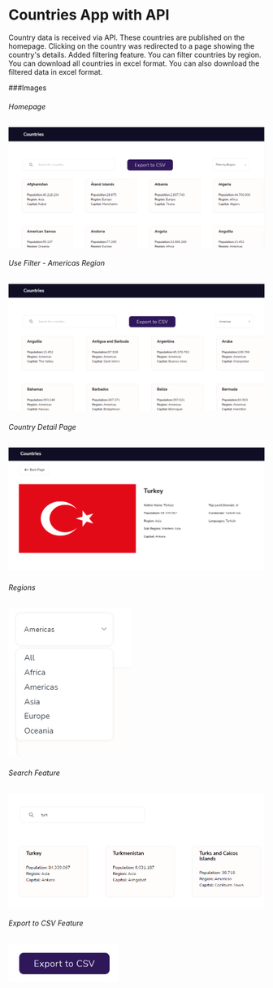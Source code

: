 # Countries App with API
Country data is received via API. These countries are published on the homepage. Clicking on the country was redirected to a page showing the country's details. 
Added filtering feature. You can filter countries by region. You can download all countries in excel format. You can also download the filtered data in excel format.



###Images
######  Homepage
[![](https://github.com/GamzeEbru/Countries-App/blob/main/public/Photo/6.PNG)](https://github.com/GamzeEbru/Countries-App/blob/main/public/Photo/6.PNG)
###### Use Filter - Americas Region
[![](https://github.com/GamzeEbru/Countries-App/blob/main/public/Photo/american.PNG)](http://github.com/GamzeEbru/Countries-App/blob/main/public/Photo/american.PNG)
###### Country Detail Page
[![Detail page](https://github.com/GamzeEbru/Countries-App/blob/main/public/Photo/detail.PNG "Detail page")](http://github.com/GamzeEbru/Countries-App/blob/main/public/Photo/detail.PNG "Detail page")
###### Regions 
[![](https://github.com/GamzeEbru/Countries-App/blob/main/public/Photo/filter.PNG)](https://github.com/GamzeEbru/Countries-App/blob/main/public/Photo/filter.PNG)
###### Search Feature
[![](https://github.com/GamzeEbru/Countries-App/blob/main/public/Photo/turk.PNG)](https://github.com/GamzeEbru/Countries-App/blob/main/public/Photo/turk.PNG)
###### Export to CSV Feature
[![](https://github.com/GamzeEbru/Countries-App/blob/main/public/Photo/sdasd.PNG)](https://github.com/GamzeEbru/Countries-App/blob/main/public/Photo/sdasd.PNG)
